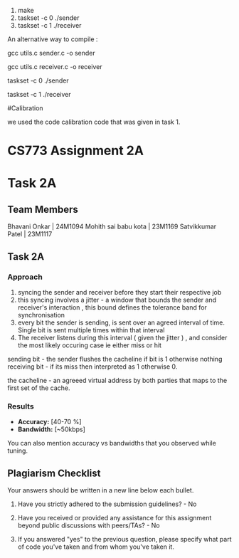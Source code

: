 1. make
2. taskset -c 0 ./sender
3. taskset -c 1 ./receiver

An alternative way to compile :

gcc utils.c sender.c -o sender

gcc utils.c receiver.c -o receiver 

taskset -c 0 ./sender

taskset -c 1 ./receiver

#Calibration

we used the code calibration code that was given in task 1. 

# CS773 Assignment 2A

# Task 2A

## Team Members
Bhavani Onkar | 24M1094
Mohith sai babu kota | 23M1169
Satvikkumar Patel | 23M1117

## Task 2A
### Approach

1. syncing the sender and receiver before they start their respective job
2. this syncing involves a jitter - a window that bounds the sender and receiver's interaction , this bound defines the tolerance band for synchronisation
3. every bit the sender is sending, is sent over an agreed interval of time. Single bit is sent multiple times within that interval
4. The receiver listens during this interval ( given the jitter ) , and consider the most likely occuring case ie either miss or hit

sending bit - the sender flushes the cacheline if bit is 1 otherwise nothing
receiving bit - if its miss then interpreted as 1 otherwise 0.

the cacheline - an agreeed virtual address by both parties that maps to the first set of the cache. 

### Results
- **Accuracy:** [40-70 %]
- **Bandwidth:** [~50kbps]

You can also mention accuracy vs bandwidths that you observed while tuning.


## Plagiarism Checklist
Your answers should be written in a new line below each bullet.

1. Have you strictly adhered to the submission guidelines? - No

2. Have you received or provided any assistance for this assignment beyond public discussions with peers/TAs? - No

3. If you answered "yes" to the previous question, please specify what part of code you've taken and from whom you've taken it.

